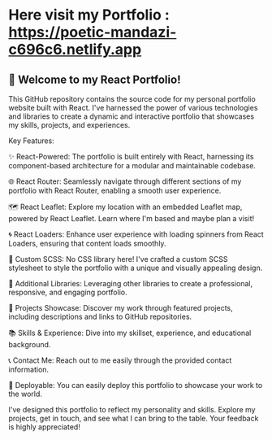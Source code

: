  # Here visit my Portfolio : https://poetic-mandazi-c696c6.netlify.app

## 🚀 Welcome to my React Portfolio!

This GitHub repository contains the source code for my personal portfolio website built with React. I've harnessed the power of various technologies and libraries to create a dynamic and interactive portfolio that showcases my skills, projects, and experiences.

Key Features:

✨ React-Powered: The portfolio is built entirely with React, harnessing its component-based architecture for a modular and maintainable codebase.

🌐 React Router: Seamlessly navigate through different sections of my portfolio with React Router, enabling a smooth user experience.

🗺️ React Leaflet: Explore my location with an embedded Leaflet map, powered by React Leaflet. Learn where I'm based and maybe plan a visit!

🌀 React Loaders: Enhance user experience with loading spinners from React Loaders, ensuring that content loads smoothly.

💅 Custom SCSS: No CSS library here! I've crafted a custom SCSS stylesheet to style the portfolio with a unique and visually appealing design.

🧰 Additional Libraries: Leveraging other libraries to create a professional, responsive, and engaging portfolio.

🌟 Projects Showcase: Discover my work through featured projects, including descriptions and links to GitHub repositories.

📚 Skills & Experience: Dive into my skillset, experience, and educational background.

📞 Contact Me: Reach out to me easily through the provided contact information.

🔗 Deployable: You can easily deploy this portfolio to showcase your work to the world.

I've designed this portfolio to reflect my personality and skills. Explore my projects, get in touch, and see what I can bring to the table. Your feedback is highly appreciated!

